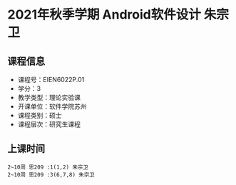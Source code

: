 # 2021年秋季学期 Android软件设计 朱宗卫






## 课程信息

- 课程号：EIEN6022P.01
- 学分：3
- 教学类型：理论实验课
- 开课单位：软件学院苏州
- 课程类别：硕士
- 课程层次：研究生课程

## 上课时间

```
2~10周 思209 :1(1,2) 朱宗卫
2~10周 思209 :3(6,7,8) 朱宗卫
```

